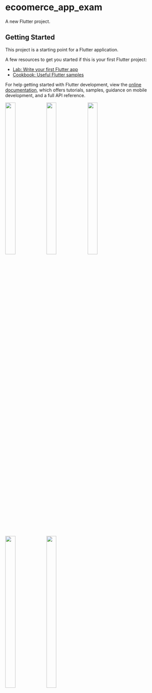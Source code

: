 # ecoomerce_app_exam

A new Flutter project.

## Getting Started

This project is a starting point for a Flutter application.

A few resources to get you started if this is your first Flutter project:

- [Lab: Write your first Flutter app](https://docs.flutter.dev/get-started/codelab)
- [Cookbook: Useful Flutter samples](https://docs.flutter.dev/cookbook)

For help getting started with Flutter development, view the
[online documentation](https://docs.flutter.dev/), which offers tutorials,
samples, guidance on mobile development, and a full API reference.
<p>
 <img src="https://github.com/Dipalig971/ecoomerce_app_exam/assets/143181151/57290535-26f1-423d-b026-91c94cd6c4ee" width=25% height=35%>
  <img src="https://github.com/Dipalig971/ecoomerce_app_exam/assets/143181151/a7c90630-19cc-4751-a118-62624d76a6b6" width=25% height=35%>
  <img src="https://github.com/Dipalig971/ecoomerce_app_exam/assets/143181151/554bf476-e0c5-446d-a71d-62ae6d691e01" width=25% height=35%>
  <img src="https://github.com/Dipalig971/ecoomerce_app_exam/assets/143181151/1a49a8d7-9413-432c-aa7c-0b3eac333df2" width=25% height=35%>
  <img src="https://github.com/Dipalig971/ecoomerce_app_exam/assets/143181151/49167f71-0a09-42cd-ae38-84ff77d9512a" width=25% height=35%>
</p>
